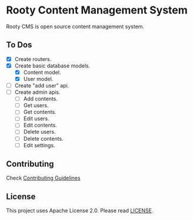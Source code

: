 # Rooty Content Management System
Rooty CMS is open source content management system.

## To Dos
- [x] Create routers.
- [x] Create basic database models.
  - [x] Content model.
  - [x] User model.
- [ ] Create "add user" api.
- [ ] Create admin apis.
  - [ ] Add contents.
  - [ ] Get users.
  - [ ] Get contents.
  - [ ] Edit users.
  - [ ] Edit contents.
  - [ ] Delete users.
  - [ ] Delete contents.
  - [ ] Edit settings.

## Contributing
Check [Contributing Guidelines](https://github.com/rootysoftware/rooty-cms/blob/main/CONTRIBUTING.md)

## License
This project uses Apache License 2.0. Please read [LICENSE](https://github.com/rootysoftware/rooty-cms/blob/main/LICENSE).